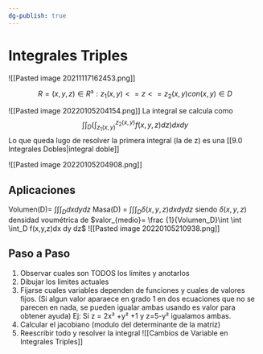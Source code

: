 ```yaml
---
dg-publish: true
---
```

# Integrales Triples
![[Pasted image 20211117162453.png]]


$$R = {(x,y,z) \in R³: z_1(x,y) <= z <= z_2(x,y) con (x,y) \in D}$$

![[Pasted image 20220105204154.png]]
La integral se calcula como 
$$\int \int_D (\int_{z_1(x,y)}^{z_2(x,y)} f(x,y,z)dz)dxdy$$
Lo que queda lugo de resolver la primera integral (la de z) es una [[9.0 Integrales Dobles|integral doble]]

![[Pasted image 20220105204908.png]]

## Aplicaciones
Volumen(D)= $\int \int \int_D dx dy dz$
Masa(D) = $\int \int \int_D \delta (x, y, z) dx dy dz$ siendo $\delta(x,y,z)$ densidad voumétrica de $valor_{medio}= \frac {1}{Volumen_D}\int \int \int_D f(x,y,z)dx dy dz$
![[Pasted image 20220105210938.png]]


## Paso a Paso
1) Observar cuales son TODOS los limites y anotarlos
2) Dibujar los limites actuales
3) Fijarse cuales variables dependen de funciones y cuales de valores fijos. (Si algun valor aparaece en grado 1 en dos ecuaciones que no se parecen en nada, se pueden igualar ambas usando es valor para obtener ayuda) Ej: Si z = 2x² +y² +1 y z=5-y² igualamos ambas. 
5) Calcular el jacobiano (modulo del determinante de la matriz)
6) Reescribir todo y resolver la integral
![[Cambios de Variable en Integrales Triples]]